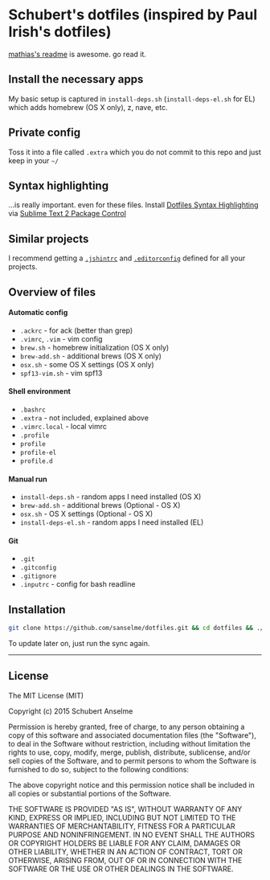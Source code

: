# Schubert's dotfiles (inspired by Paul Irish's dotfiles)

[mathias's readme](https://github.com/mathiasbynens/dotfiles/) is awesome. go read it.

## Install the necessary apps
My basic setup is captured in `install-deps.sh` (`install-deps-el.sh` for EL) which adds homebrew (OS X only), z, nave, etc.

## Private config
Toss it into a file called `.extra` which you do not commit to this repo and just keep in your `~/`

## Syntax highlighting
…is really important. even for these files.
Install [Dotfiles Syntax Highlighting](https://github.com/mattbanks/dotfiles-syntax-highlighting-st2) via [Sublime Text 2 Package Control](http://wbond.net/sublime_packages/package_control)

## Similar projects
I recommend getting a [`.jshintrc`](https://github.com/jshint/node-jshint/blob/master/.jshintrc) and [`.editorconfig`](http://editorconfig.org/) defined for all your projects.

## Overview of files

####  Automatic config
* `.ackrc` - for ack (better than grep)
* `.vimrc`, `.vim` - vim config
* `brew.sh` - homebrew initialization (OS X only)
* `brew-add.sh` - additional brews (OS X only)
* `osx.sh` - some OS X settings (OS X only)
* `spf13-vim.sh` - vim spf13

#### Shell environment
* `.bashrc`
* `.extra` - not included, explained above
* `.vimrc.local` - local vimrc
* `.profile`
* `profile`
* `profile-el`
* `profile.d`

#### Manual run
* `install-deps.sh` - random apps I need installed (OS X)
* `brew-add.sh` - additional brews (Optional - OS X)
* `osx.sh` - OS X settings (Optional - OS X)
* `install-deps-el.sh` - random apps I need installed (EL)

#### Git
* `.git`
* `.gitconfig`
* `.gitignore`
* `.inputrc` - config for bash readline

## Installation

```bash
git clone https://github.com/sanselme/dotfiles.git && cd dotfiles && ./install-deps (./install-deps-el for EL) && ./sync.sh (./sync.sh for EL)
```

To update later on, just run the sync again.

___

## License

The MIT License (MIT)

Copyright (c) 2015 Schubert Anselme

Permission is hereby granted, free of charge, to any person obtaining a copy
of this software and associated documentation files (the "Software"), to deal
in the Software without restriction, including without limitation the rights
to use, copy, modify, merge, publish, distribute, sublicense, and/or sell
copies of the Software, and to permit persons to whom the Software is
furnished to do so, subject to the following conditions:

The above copyright notice and this permission notice shall be included in
all copies or substantial portions of the Software.

THE SOFTWARE IS PROVIDED "AS IS", WITHOUT WARRANTY OF ANY KIND, EXPRESS OR
IMPLIED, INCLUDING BUT NOT LIMITED TO THE WARRANTIES OF MERCHANTABILITY,
FITNESS FOR A PARTICULAR PURPOSE AND NONINFRINGEMENT. IN NO EVENT SHALL THE
AUTHORS OR COPYRIGHT HOLDERS BE LIABLE FOR ANY CLAIM, DAMAGES OR OTHER
LIABILITY, WHETHER IN AN ACTION OF CONTRACT, TORT OR OTHERWISE, ARISING FROM,
OUT OF OR IN CONNECTION WITH THE SOFTWARE OR THE USE OR OTHER DEALINGS IN
THE SOFTWARE.

